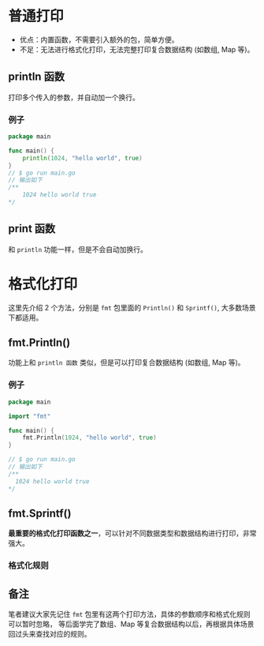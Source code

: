 # 普通打印
* 优点：内置函数，不需要引入额外的包，简单方便。
* 不足：无法进行格式化打印，无法完整打印复合数据结构 (如数组, Map 等)。

## println 函数
打印多个传入的参数，并自动加一个换行。

### 例子
```go
package main

func main() {
	println(1024, "hello world", true)
}
// $ go run main.go
// 输出如下 
/**
    1024 hello world true
*/
```

## print 函数
和 `println` 功能一样，但是不会自动加换行。

# 格式化打印
这里先介绍 2 个方法，分别是 `fmt` 包里面的 `Println()` 和 `Sprintf()`, 大多数场景下都适用。

## fmt.Println()
功能上和 `println 函数` 类似，但是可以打印复合数据结构 (如数组, Map 等)。

### 例子
```go
package main

import "fmt"

func main() {
	fmt.Println(1024, "hello world", true)
}

// $ go run main.go
// 输出如下 
/**
  1024 hello world true
*/
```

## fmt.Sprintf()
**最重要的格式化打印函数之一**，可以针对不同数据类型和数据结构进行打印，非常强大。

### 格式化规则

## 备注
笔者建议大家先记住 `fmt` 包里有这两个打印方法，具体的参数顺序和格式化规则可以暂时忽略， 
等后面学完了数组、Map 等复合数据结构以后，再根据具体场景回过头来查找对应的规则。
